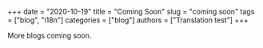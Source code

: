 +++
date = "2020-10-19"
title = "Coming Soon"
slug = "coming soon"
tags = ["blog", "i18n"]
categories = ["blog"]
authors = ["Translation test"]
+++

More blogs coming soon.
